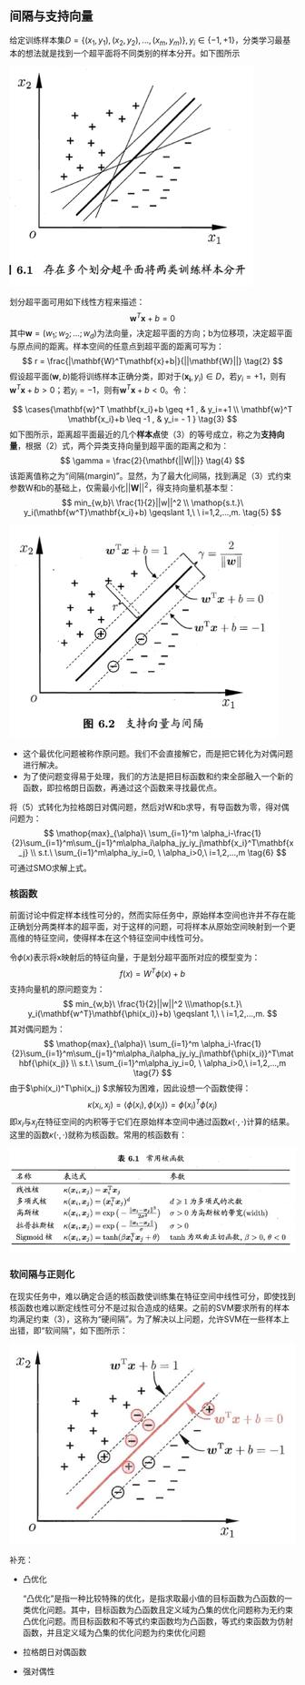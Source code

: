 ## 间隔与支持向量

给定训练样本集$D=\{(x_1,y_1),(x_2,y_2),...,(x_m,y_m)\},y_i \in \{-1,+1\}$，分类学习最基本的想法就是找到一个超平面将不同类别的样本分开。如下图所示

![](pic/svm.png)

划分超平面可用如下线性方程来描述：
$$
\mathbf{w}^T \mathbf{x}+b = 0 \tag{1}
$$
其中$\mathbf{w}=(w_1;w_2;...;w_d)$为法向量，决定超平面的方向；b为位移项，决定超平面与原点间的距离。样本空间的任意点到超平面的距离可写为：
$$
r = \frac{|\mathbf{W}^T\mathbf{x}+b|}{||\mathbf{W}||} \tag{2}
$$
假设超平面$(\mathbf{w},b)$能将训练样本正确分类，即对于$(\mathbf{x_i},y_i) \in D$，若$y_i=+1$，则有$\mathbf{w}^T \mathbf{x}+b >0$；若$y_i=-1$，则有$\mathbf{w}^T \mathbf{x}+b <0$。令：

$$
\cases{\mathbf{w}^T \mathbf{x_i}+b \geq +1 , & y_i=+1 \\
\mathbf{w}^T \mathbf{x_i}+b \leq -1 , & y_i= - 1 } \tag{3}
$$
如下图所示，距离超平面最近的几个**样本点**使（3）的等号成立，称之为**支持向量**，根据（2）式，两个异类支持向量到超平面的距离之和为：
$$
\gamma = \frac{2}{\mathbf{||W||}} \tag{4}
$$
该距离值称之为“间隔(margin)”。显然，为了最大化间隔，找到满足（3）式约束参数W和b的基础上，仅需最小化$||\mathbf{W}||^2$，得支持向量机基本型：
$$
min_{w,b}\ \frac{1}{2}||w||^2 \\
\mathop{s.t.}\ y_i(\mathbf{w^T}\mathbf{x_i}+b) \geqslant 1,\ \ i=1,2,...,m. \tag{5}
$$


![](pic/svm2.png)



- 这个最优化问题被称作原问题。我们不会直接解它，而是把它转化为对偶问题进行解决。
- 为了使问题变得易于处理，我们的方法是把目标函数和约束全部融入一个新的函数，即拉格朗日函数，再通过这个函数来寻找最优点。

将（5）式转化为拉格朗日对偶问题，然后对W和b求导，有导函数为零，得对偶问题为：
$$
\mathop{max}_{\alpha}\ \sum_{i=1}^m \alpha_i-\frac{1}{2}\sum_{i=1}^m\sum_{j=1}^m\alpha_i\alpha_jy_iy_j\mathbf{x_i}^T\mathbf{x_j} \\
s.t.\ \sum_{i=1}^m\alpha_iy_i=0, \ \alpha_i>0,\ i=1,2,...,m \tag{6}
$$
可通过SMO求解上式。



### 核函数

前面讨论中假定样本线性可分的，然而实际任务中，原始样本空间也许并不存在能正确划分两类样本的超平面，对于这样的问题，可将样本从原始空间映射到一个更高维的特征空间，使得样本在这个特征空间中线性可分。

令$\phi (x)$表示将x映射后的特征向量，于是划分超平面所对应的模型变为：
$$
f(x) = W^T\phi(x)+b
$$
支持向量机的原问题变为：
$$
min_{w,b}\ \frac{1}{2}||w||^2 \\\mathop{s.t.}\ y_i(\mathbf{w^T}\mathbf{\phi(x_i)}+b) \geqslant 1,\ \ i=1,2,...,m.
$$
其对偶问题为：
$$
\mathop{max}_{\alpha}\ \sum_{i=1}^m \alpha_i-\frac{1}{2}\sum_{i=1}^m\sum_{j=1}^m\alpha_i\alpha_jy_iy_j\mathbf{\phi(x_i)}^T\mathbf{\phi(x_j)} \\
s.t.\ \sum_{i=1}^m\alpha_iy_i=0, \ \alpha_i>0,\ i=1,2,...,m \tag{7}
$$
由于$\phi(x_i)^T\phi(x_j) $求解较为困难，因此设想一个函数使得：
$$
\kappa(x_i, x_j) =\langle \phi(x_i), \phi(x_j)\rangle = \phi(x_i)^T\phi(x_j)
$$
即$x_i$与$x_j$在特征空间的内积等于它们在原始样本空间中通过函数$\kappa(\cdot,\cdot)$计算的结果。这里的函数$\kappa(\cdot,\cdot)$就称为核函数。常用的核函数有：

![](pic/kernel.jpg)



### 软间隔与正则化

在现实任务中，难以确定合适的核函数使训练集在特征空间中线性可分，即使找到核函数也难以断定线性可分不是过拟合造成的结果。之前的SVM要求所有的样本均满足约束（3），这称为“硬间隔”。为了解决以上问题，允许SVM在一些样本上出错，即“软间隔”，如下图所示：

![](pic/soft_margin.jpg)





补充：

- 凸优化

  “凸优化”是指一种比较特殊的优化，是指求取最小值的目标函数为凸函数的一类优化问题。其中，目标函数为凸函数且定义域为凸集的优化问题称为无约束凸优化问题。而目标函数和不等式约束函数均为凸函数，等式约束函数为仿射函数，并且定义域为凸集的优化问题为约束优化问题

- 拉格朗日对偶函数

- 强对偶性